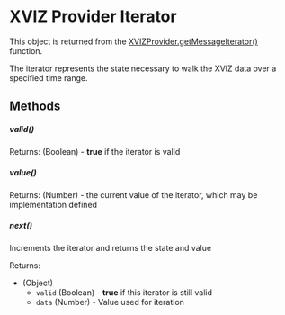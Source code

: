 # XVIZ Provider Iterator

This object is returned from the
[XVIZProvider.getMessageIterator()](/docs/api-reference/io/overview-provider.md) function.

The iterator represents the state necessary to walk the XVIZ data over a specified time range.

## Methods

##### valid()

Returns: (Boolean) - **true** if the iterator is valid

##### value()

Returns: (Number) - the current value of the iterator, which may be implementation defined

##### next()

Increments the iterator and returns the state and value

Returns:

- (Object)
  - `valid` (Boolean) - **true** if this iterator is still valid
  - `data` (Number) - Value used for iteration

